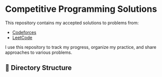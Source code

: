 # Competitive Programming Solutions

This repository contains my accepted solutions to problems from:

- [Codeforces](https://codeforces.com/)
- [LeetCode](https://leetcode.com/)

I use this repository to track my progress, organize my practice, and share approaches to various problems.

## 📂 Directory Structure



